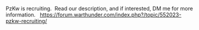 PzKw is recruiting.  Read our description, and if interested, DM me for more information.
 
https://forum.warthunder.com/index.php?/topic/552023-pzkw-recruiting/
